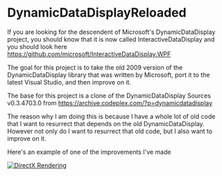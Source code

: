 DynamicDataDisplayReloaded
==========================

If you are looking for the descendent of Microsoft's DynamicDataDisplay project, you should know that it is now called InteractiveDataDisplay and you should look here https://github.com/microsoft/InteractiveDataDisplay.WPF

The goal for this project is to take the old 2009 version of the DynamicDataDisplay library that was written by Microsoft, port it to the latest Visual Studio, and then improve on it.

The base for this project is a clone of the DynamicDataDisplay Sources v0.3.4703.0 from https://archive.codeplex.com/?p=dynamicdatadisplay

The reason why I am doing this is because I have a whole lot of old code that I want to resurrect that depends on the old DynamicDataDisplay. However not only do I want to resurrect that old code, but I also want to improve on it.

Here's an example of one of the improvements I've made

[![DirectX Rendering](https://img.youtube.com/vi/c7qLWb2EHGI/0.jpg)](https://www.youtube.com/watch?v=c7qLWb2EHGI "DirectX Rendering")
